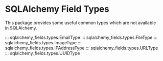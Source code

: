 # SQLAlchemy Field Types

This package provides some useful common types which are not available in SQLAlchemy.

::: sqlalchemy_fields.types.EmailType
::: sqlalchemy_fields.types.FileType
::: sqlalchemy_fields.types.ImageType
::: sqlalchemy_fields.types.IPAddressType
::: sqlalchemy_fields.types.URLType
::: sqlalchemy_fields.types.UUIDType

